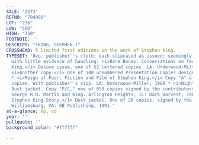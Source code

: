 ```yaml
---
SALE: '2573'
REFNO: "784080"
LOT: "236"
LOW: "500"
HIGH: "750"
FOOTNOTE: ''
DESCRIPT: "(KING, STEPHEN.)"
CROSSHEAD: 5 limited first editions on the work of Stephen King.
TYPESET: '8vo, publisher''s cloth; each slipcased as issued; seemingly unread copies
  with little evidence of handling. <i>Bare Bones: Conversations on Terror with Stephen
  King.</i> Deluxe issue, one of 52 lettered copies. LA: Underwood-Miller, 1988 *
  <i>Another copy.</i> One of 100 unnumbered Presentation Copies designated for contributors
  * <i>Reign of Fear: Fiction and Film of Stephen King.</i> Copy "A" of 26 lettered
  copies. With publisher''s slip. LA: Underwood-Miller, 1988 * <i>Night Visions 5.</i>
  Dust jacket. Copy "P/C," one of 850 copies signed by the contributors including
  George R.R. Martin and King. Arlington Heights, IL: Dark Harvest, 1988 * <i>The
  Stephen King Story.</i> Dust jacket. One of 26 copies, signed by the contributors.
  Williamsburg, VA: GB Publishing, 1991.'
at-a-glance: Vp, vd
year: ''
pullquote: ''
background_color: "#ffffff"

---
```

